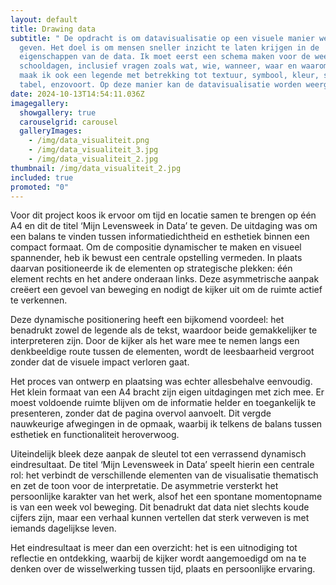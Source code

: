 ```yaml
---
layout: default
title: Drawing data
subtitle: " De opdracht is om datavisualisatie op een visuele manier weer te
  geven. Het doel is om mensen sneller inzicht te laten krijgen in de
  eigenschappen van de data. Ik moet eerst een schema maken voor de week met
  schooldagen, inclusief vragen zoals wat, wie, wanneer, waar en waarom. Daarna
  maak ik ook een legende met betrekking tot textuur, symbool, kleur, schema,
  tabel, enzovoort. Op deze manier kan de datavisualisatie worden weergegeven."
date: 2024-10-13T14:54:11.036Z
imagegallery:
  showgallery: true
  carouselgrid: carousel
  galleryImages:
    - /img/data_visualiteit.png
    - /img/data_visualiteit_3.jpg
    - /img/data_visualiteit_2.jpg
thumbnail: /img/data_visualiteit_2.jpg
included: true
promoted: "0"
---
```

Voor dit project koos ik ervoor om tijd en locatie samen te brengen op één A4 en dit de titel ‘Mijn Levensweek in Data’ te geven. De uitdaging was om een balans te vinden tussen informatiedichtheid en esthetiek binnen een compact formaat. Om de compositie dynamischer te maken en visueel spannender, heb ik bewust een centrale opstelling vermeden. In plaats daarvan positioneerde ik de elementen op strategische plekken: één element rechts en het andere onderaan links. Deze asymmetrische aanpak creëert een gevoel van beweging en nodigt de kijker uit om de ruimte actief te verkennen.

Deze dynamische positionering heeft een bijkomend voordeel: het benadrukt zowel de legende als de tekst, waardoor beide gemakkelijker te interpreteren zijn. Door de kijker als het ware mee te nemen langs een denkbeeldige route tussen de elementen, wordt de leesbaarheid vergroot zonder dat de visuele impact verloren gaat.

Het proces van ontwerp en plaatsing was echter allesbehalve eenvoudig. Het klein formaat van een A4 bracht zijn eigen uitdagingen met zich mee. Er moest voldoende ruimte blijven om de informatie helder en toegankelijk te presenteren, zonder dat de pagina overvol aanvoelt. Dit vergde nauwkeurige afwegingen in de opmaak, waarbij ik telkens de balans tussen esthetiek en functionaliteit heroverwoog.

Uiteindelijk bleek deze aanpak de sleutel tot een verrassend dynamisch eindresultaat. De titel ‘Mijn Levensweek in Data’ speelt hierin een centrale rol: het verbindt de verschillende elementen van de visualisatie thematisch en zet de toon voor de interpretatie. De asymmetrie versterkt het persoonlijke karakter van het werk, alsof het een spontane momentopname is van een week vol beweging. Dit benadrukt dat data niet slechts koude cijfers zijn, maar een verhaal kunnen vertellen dat sterk verweven is met iemands dagelijkse leven.

Het eindresultaat is meer dan een overzicht: het is een uitnodiging tot reflectie en ontdekking, waarbij de kijker wordt aangemoedigd om na te denken over de wisselwerking tussen tijd, plaats en persoonlijke ervaring.